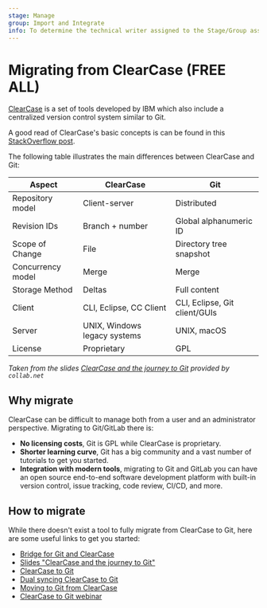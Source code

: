 ```yaml
---
stage: Manage
group: Import and Integrate
info: To determine the technical writer assigned to the Stage/Group associated with this page, see https://handbook.gitlab.com/handbook/product/ux/technical-writing/#assignments
---
```


# Migrating from ClearCase **(FREE ALL)**

[ClearCase](https://www.ibm.com/products/rational-clearcase) is a set of
tools developed by IBM which also include a centralized version control system
similar to Git.

A good read of ClearCase's basic concepts is can be found in this
[StackOverflow post](https://stackoverflow.com/a/645771/974710).

The following table illustrates the main differences between ClearCase and Git:

| Aspect | ClearCase | Git |
| ------ | --------- | --- |
| Repository model | Client-server | Distributed |
| Revision IDs | Branch + number  | Global alphanumeric ID |
| Scope of Change | File | Directory tree snapshot |
| Concurrency model | Merge | Merge |
| Storage Method | Deltas | Full content |
| Client | CLI, Eclipse, CC Client | CLI, Eclipse, Git client/GUIs |
| Server | UNIX, Windows legacy systems | UNIX, macOS |
| License | Proprietary | GPL |

_Taken from the slides [ClearCase and the journey to Git](https://docplayer.net/42708453-Clearcase-the-journey-to-git-migrating-your-skills-and-vobs-to-git.html) provided by `collab.net`_

## Why migrate

ClearCase can be difficult to manage both from a user and an administrator perspective.
Migrating to Git/GitLab there is:

- **No licensing costs**, Git is GPL while ClearCase is proprietary.
- **Shorter learning curve**, Git has a big community and a vast number of
  tutorials to get you started.
- **Integration with modern tools**, migrating to Git and GitLab you can have
  an open source end-to-end software development platform with built-in version
  control, issue tracking, code review, CI/CD, and more.

## How to migrate

While there doesn't exist a tool to fully migrate from ClearCase to Git, here
are some useful links to get you started:

- [Bridge for Git and ClearCase](https://github.com/charleso/git-cc)
- [Slides "ClearCase and the journey to Git"](https://docplayer.net/42708453-Clearcase-the-journey-to-git-migrating-your-skills-and-vobs-to-git.html)
- [ClearCase to Git](https://therub.org/2013/07/19/clearcase-to-git/)
- [Dual syncing ClearCase to Git](https://therub.org/2013/10/22/dual-syncing-clearcase-and-git/)
- [Moving to Git from ClearCase](https://sateeshkumarb.wordpress.com/2011/01/15/moving-to-git-from-clearcase/)
- [ClearCase to Git webinar](https://www.brighttalk.com/webcast/11817/162473)
